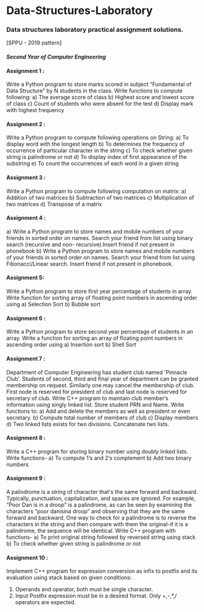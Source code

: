 # Data-Structures-Laboratory
### Data structures laboratory practical assignment solutions.
[SPPU - 2019 pattern]
#### *Second Year of Computer Engineering*

#### Assignment 1 : 
Write a Python program to store marks scored in subject “Fundamental of Data Structure” by N students in the class. Write functions to compute following:
a) The average score of class
b) Highest score and lowest score of class
c) Count of students who were absent for the test
d) Display mark with highest frequency

#### Assignment 2 :
Write a Python program to compute following operations on String:
a) To display word with the longest length
b) To determines the frequency of occurrence of particular character in the string
c) To check whether given string is palindrome or not
d) To display index of first appearance of the substring
e) To count the occurrences of each word in a given string
 
#### Assignment 3 :
Write a Python program to compute following computation on matrix:
a) Addition of two matrices
b) Subtraction of two matrices 
c) Multiplication of two matrices 
d) Transpose of a matrix

#### Assignment 4 : 
a) Write a Python program to store names and mobile numbers of your friends in sorted order on names. Search your friend from list using binary search (recursive and non- recursive).Insert friend if not present in phonebook
b) Write a Python program to store names and mobile numbers of your friends in sorted order on names. Search your friend from list using Fibonacci/Linear search. Insert friend if not present in phonebook.

#### Assignment 5: 
Write a Python program to store first year percentage of students in array. Write function for sorting array of floating point numbers in ascending order using
a) Selection Sort
b) Bubble sort

#### Assignment 6 : 
Write a Python program to store second year percentage of students in an array. Write a function for sorting an array of floating point numbers in ascending order using
a) Insertion sort
b) Shell Sort 

#### Assignment 7 : 
Department of Computer Engineering has student club named 'Pinnacle Club'. Students of second, third and final year of department can be granted membership on request. Similarly one may cancel the membership of club. First node is reserved for president of club and last node is reserved for secretary of club. 
Write C++ program to maintain club member‘s information using singly linked list. Store student PRN and Name. Write functions to:
a) Add and delete the members as well as president or even secretary.
b) Compute total number of members of club
c) Display members
d) Two linked lists exists for two divisions. Concatenate two lists.
 
#### Assignment 8 : 
Write a C++ program for storing binary number using doubly linked lists. Write functions-
a) To compute 1‘s and 2‘s complement
b) Add two binary numbers

#### Assignment 9 :
A palindrome is a string of character that's the same forward and backward. Typically, punctuation, capitalization, and spaces are ignored. For example, “Poor Dan is
in a droop” is a palindrome, as can be seen by examining the characters “poor danisina droop” and observing that they are the same forward and backward. One way to 
check for a palindrome is to reverse the characters in the string and then compare with them the original-if it is a palindrome, the sequence will be identical. 
Write C++ program with functions-
a) To print original string followed by reversed string using stack
b) To check whether given string is palindrome or not

#### Assignment 10 :
Implement C++ program for expression conversion as infix to postfix and its evaluation using stack based on given conditions:
1. Operands and operator, both must be single character.
2. Input Postfix expression must be in a desired format.
Only +,-,*,/ operators are expected.
